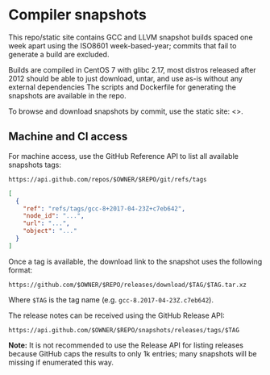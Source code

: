 # Compiler snapshots


This repo/static site contains GCC and LLVM snapshot builds spaced one week apart using the ISO8601 week-based-year; commits that fail to generate a build are excluded.

Builds are compiled in CentOS 7 with glibc 2.17, most distros released after 2012 should be able to just download, untar, and use as-is without any external dependencies
The scripts and Dockerfile for generating the snapshots are available in the repo.

To browse and download snapshots by commit, use the static site: <>.  
 

## Machine and CI access

For machine access, use the GitHub Reference API to list all available snapshots tags:

    https://api.github.com/repos/$OWNER/$REPO/git/refs/tags

```json 
[
  {
    "ref": "refs/tags/gcc-8+2017-04-23Z+c7eb642",
    "node_id": "...",
    "url": "...",
    "object": "..."
  }
]
```

Once a tag is available, the download link to the snapshot uses the following format:

    https://github.com/$OWNER/$REPO/releases/download/$TAG/$TAG.tar.xz

Where `$TAG` is the tag name (e.g. `gcc-8.2017-04-23Z.c7eb642`).

The release notes can be received using the GitHub Release API:

    https://api.github.com/$OWNER/$REPO/snapshots/releases/tags/$TAG

**Note:** It is not recommended to use the Release API for listing releases because GitHub caps the
results to only 1k entries; many snapshots will be missing if enumerated this way.